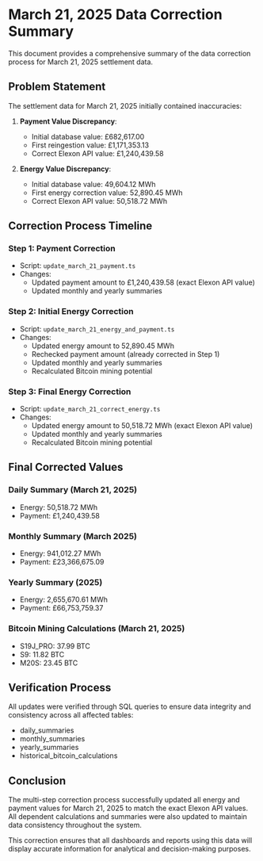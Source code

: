 # March 21, 2025 Data Correction Summary

This document provides a comprehensive summary of the data correction process for March 21, 2025 settlement data.

## Problem Statement

The settlement data for March 21, 2025 initially contained inaccuracies:

1. **Payment Value Discrepancy**:
   - Initial database value: £682,617.00
   - First reingestion value: £1,171,353.13
   - Correct Elexon API value: £1,240,439.58

2. **Energy Value Discrepancy**:
   - Initial database value: 49,604.12 MWh
   - First energy correction value: 52,890.45 MWh
   - Correct Elexon API value: 50,518.72 MWh

## Correction Process Timeline

### Step 1: Payment Correction

- Script: `update_march_21_payment.ts`
- Changes:
  - Updated payment amount to £1,240,439.58 (exact Elexon API value)
  - Updated monthly and yearly summaries

### Step 2: Initial Energy Correction

- Script: `update_march_21_energy_and_payment.ts`
- Changes:
  - Updated energy amount to 52,890.45 MWh
  - Rechecked payment amount (already corrected in Step 1)
  - Updated monthly and yearly summaries
  - Recalculated Bitcoin mining potential

### Step 3: Final Energy Correction

- Script: `update_march_21_correct_energy.ts`
- Changes:
  - Updated energy amount to 50,518.72 MWh (exact Elexon API value)
  - Updated monthly and yearly summaries
  - Recalculated Bitcoin mining potential

## Final Corrected Values

### Daily Summary (March 21, 2025)
- Energy: 50,518.72 MWh
- Payment: £1,240,439.58

### Monthly Summary (March 2025)
- Energy: 941,012.27 MWh
- Payment: £23,366,675.09

### Yearly Summary (2025)
- Energy: 2,655,670.61 MWh
- Payment: £66,753,759.37

### Bitcoin Mining Calculations (March 21, 2025)
- S19J_PRO: 37.99 BTC
- S9: 11.82 BTC
- M20S: 23.45 BTC

## Verification Process

All updates were verified through SQL queries to ensure data integrity and consistency across all affected tables:
- daily_summaries
- monthly_summaries
- yearly_summaries
- historical_bitcoin_calculations

## Conclusion

The multi-step correction process successfully updated all energy and payment values for March 21, 2025 to match the exact Elexon API values. All dependent calculations and summaries were also updated to maintain data consistency throughout the system.

This correction ensures that all dashboards and reports using this data will display accurate information for analytical and decision-making purposes.